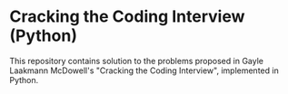 # Cracking the Coding Interview (Python)

This repository contains solution to the problems proposed in Gayle Laakmann
McDowell's "Cracking the Coding Interview", implemented in Python.
